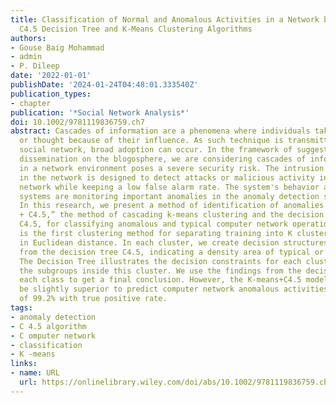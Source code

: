 ```yaml
---
title: Classification of Normal and Anomalous Activities in a Network by Cascading
  C4.5 Decision Tree and K-Means Clustering Algorithms
authors:
- Gouse Baig Mohammad
- admin
- P. Dileep
date: '2022-01-01'
publishDate: '2024-01-24T04:48:01.333540Z'
publication_types:
- chapter
publication: '*Social Network Analysis*'
doi: 10.1002/9781119836759.ch7
abstract: Cascades of information are a phenomena where individuals take a new action
  or thought because of their influence. As such technique is transmitted across a
  social network, broad adoption can occur. In the framework of suggestions and information
  dissemination on the blogosphere, we are considering cascades of information. Intrusion
  in a network environment poses a severe security risk. The intrusion detection system
  in the network is designed to detect attacks or malicious activity in a high-detection
  network while keeping a low false alarm rate. The system's behavior and flashing
  systems are monitoring important anomalies in the anomaly detection system (ADS).
  In this research, we present a method of identification of anomalies with “K-means
  + C4.5,” the method of cascading k-means clustering and the decision tree method
  C4.5, for classifying anomalous and typical computer network operations. K-Means
  is the first clustering method for separating training into K clusters with a similarity
  in Euclidean distance. In each cluster, we create decision structures with algorithms
  from the decision tree C4.5, indicating a density area of typical or abnormal cases.
  The Decision Tree illustrates the decision constraints for each cluster by learning
  the subgroups inside this cluster. We use the findings from the decision tree for
  each class to get a final conclusion. However, the K-means+C4.5 model is shown to
  be slightly superior to predict computer network anomalous activities with a rating
  of 99.2% with true positive rate.
tags:
- anomaly detection
- C 4.5 algorithm
- C omputer network
- classification
- K -means
links:
- name: URL
  url: https://onlinelibrary.wiley.com/doi/abs/10.1002/9781119836759.ch7
---
```

